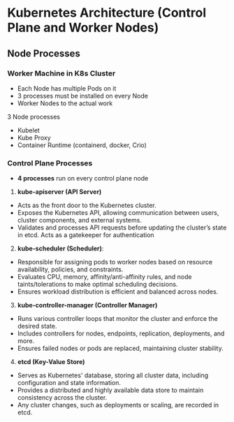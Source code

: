 # Kubernetes Architecture (Control Plane and Worker Nodes)

## Node Processes


### Worker Machine in K8s Cluster

- Each Node has multiple Pods on it
- 3 processes must be installed on every Node
- Worker Nodes to the actual work

3 Node processes
- Kubelet
- Kube Proxy
- Container Runtime (containerd, docker, Crio)


### Control Plane Processes

- **4 processes** run on every control plane node
1) **kube-apiserver (API Server)**
- Acts as the front door to the Kubernetes cluster.
- Exposes the Kubernetes API, allowing communication between users, cluster components, and external systems.
- Validates and processes API requests before updating the cluster’s state in etcd.
Acts as a gatekeeper for authentication
2) **kube-scheduler (Scheduler)**: 
- Responsible for assigning pods to worker nodes based on resource availability, policies, and constraints.
- Evaluates CPU, memory, affinity/anti-affinity rules, and node taints/tolerations to make optimal scheduling decisions.
- Ensures workload distribution is efficient and balanced across nodes.
3) **kube-controller-manager (Controller Manager)**
- Runs various controller loops that monitor the cluster and enforce the desired state.
- Includes controllers for nodes, endpoints, replication, deployments, and more.
- Ensures failed nodes or pods are replaced, maintaining cluster stability.
4) **etcd (Key-Value Store)**
- Serves as Kubernetes' database, storing all cluster data, including configuration and state information.
- Provides a distributed and highly available data store to maintain consistency across the cluster.
- Any cluster changes, such as deployments or scaling, are recorded in etcd.
